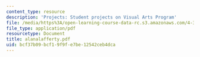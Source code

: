 ```yaml
---
content_type: resource
description: 'Projects: Student projects on Visual Arts Program'
file: /media/https%3A/open-learning-course-data-rc.s3.amazonaws.com/4-341-introduction-to-photography-fall-2002/bcf37b09bcf19f9fe7be12542ceb4dca_alanalafferty.pdf
file_type: application/pdf
resourcetype: Document
title: alanalafferty.pdf
uid: bcf37b09-bcf1-9f9f-e7be-12542ceb4dca
---
```

